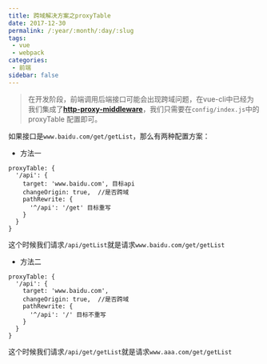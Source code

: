 ```yaml
---
title: 跨域解决方案之proxyTable  
date: 2017-12-30
permalink: /:year/:month/:day/:slug
tags:
 - vue
 - webpack
categories: 
 - 前端
sidebar: false
---
```


> 在开发阶段，前端调用后端接口可能会出现跨域问题，在vue-cli中已经为我们集成了[**http-proxy-middleware**](https://github.com/chimurai/http-proxy-middleware)，我们只需要在`config/index.js`中的proxyTable 配置即可。

<!-- more -->

如果接口是`www.baidu.com/get/getList`，那么有两种配置方案：
- 方法一
```ecmascript 6
proxyTable: {
  '/api': {
    target: 'www.baidu.com', 目标api 
    changeOrigin: true,  //是否跨域
    pathRewrite: {
      '^/api': '/get' 目标重写
    }
  }
}
```
这个时候我们请求`/api/getList`就是请求`www.baidu.com/get/getList`
- 方法二
```ecmascript 6
proxyTable: {
  '/api': {
    target: 'www.baidu.com',
    changeOrigin: true,  //是否跨域
    pathRewrite: {
      '^/api': '/' 目标不重写  
    }
  }
}
```
这个时候我们请求`/api/get/getList`就是请求`www.aaa.com/get/getList`
